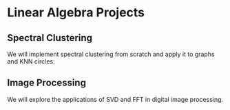 # Linear Algebra Projects
## Spectral Clustering
We will implement spectral clustering from scratch and apply it to graphs and KNN circles.

## Image Processing
We will explore the applications of SVD and FFT in digital image processing.
